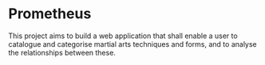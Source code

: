 # Prometheus

This project aims to build a web application that shall enable a user to catalogue and categorise martial arts techniques and forms, and to analyse the relationships between these. 


